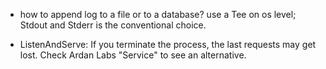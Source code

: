 - how to append log to a file or to a database? use a Tee on os level; Stdout and Stderr is the conventional choice.

- ListenAndServe: If you terminate the process, the last requests may get lost. Check Ardan Labs "Service" to see an alternative.
